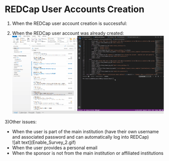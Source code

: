 # REDCap User Accounts Creation
1) When the REDCap user account creation is successful:


2) When the REDCap user account was already created:
![](Enable_Survey.gif)


3)Other issues:
<ul>
  <li>When the user is part of the main institution (have their own username and associated password and can automatically log into REDCap)</li>
![alt text](Enable_Survey_2.gif)
  <li> When the user provides a personal email </li>
  <li> When the sponsor is not from the main institution or affiliated institutions </li>
